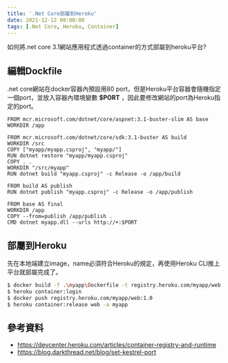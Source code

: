 ```yaml
---
title: '.Net Core部屬到Heroku'
date: 2021-12-12 00:00:00
tags: [.Net Core, Heroku, Container]
---
```


如何將.net core 3.1網站應用程式透過container的方式部屬到heroku平台?

<!-- more --> 

## 編輯Dockfile
.net core網站在docker容器內預設用80 port，但是Heroku平台容器會隨機指定一個port，並放入容器內環境變數 **$PORT** ，因此要修改網站的port為Heroku指定的port。
``` text
FROM mcr.microsoft.com/dotnet/core/aspnet:3.1-buster-slim AS base
WORKDIR /app

FROM mcr.microsoft.com/dotnet/core/sdk:3.1-buster AS build
WORKDIR /src
COPY ["myapp/myapp.csproj", "myapp/"]
RUN dotnet restore "myapp/myapp.csproj"
COPY . .
WORKDIR "/src/myapp"
RUN dotnet build "myapp.csproj" -c Release -o /app/build

FROM build AS publish
RUN dotnet publish "myapp.csproj" -c Release -o /app/publish

FROM base AS final
WORKDIR /app
COPY --from=publish /app/publish .
CMD dotnet myapp.dll --urls http://+:$PORT
```

## 部屬到Heroku
先在本地端建立image，name必須符合Heroku的規定，再使用Heroku CLI推上平台就部屬完成了。
``` bash
$ docker build -f .\myapp\Dockerfile -t registry.heroku.com/myapp/web .
$ heroku container:login
$ docker push registry.heroku.com/myapp/web:1.0
$ heroku container:release web -a myapp
```

## 參考資料
- https://devcenter.heroku.com/articles/container-registry-and-runtime
- https://blog.darkthread.net/blog/set-kestrel-port